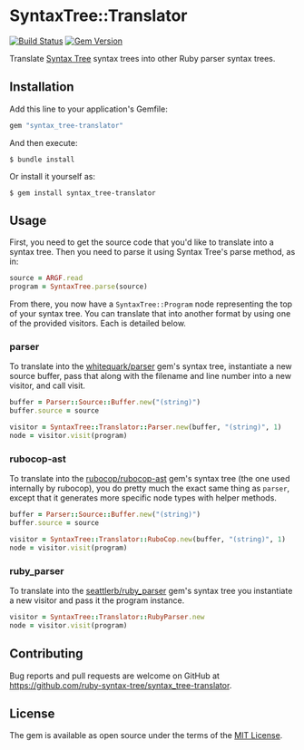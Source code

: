 # SyntaxTree::Translator

[![Build Status](https://github.com/ruby-syntax-tree/syntax_tree-translator/actions/workflows/main.yml/badge.svg)](https://github.com/ruby-syntax-tree/syntax_tree-translator/actions/workflows/main.yml)
[![Gem Version](https://img.shields.io/gem/v/syntax_tree-translator.svg)](https://rubygems.org/gems/syntax_tree-translator)

Translate [Syntax Tree](https://github.com/ruby-syntax-tree/syntax_tree) syntax trees into other Ruby parser syntax trees.

## Installation

Add this line to your application's Gemfile:

```ruby
gem "syntax_tree-translator"
```

And then execute:

    $ bundle install

Or install it yourself as:

    $ gem install syntax_tree-translator

## Usage

First, you need to get the source code that you'd like to translate into a syntax tree. Then you need to parse it using Syntax Tree's parse method, as in:

```ruby
source = ARGF.read
program = SyntaxTree.parse(source)
```

From there, you now have a `SyntaxTree::Program` node representing the top of your syntax tree. You can translate that into another format by using one of the provided visitors. Each is detailed below.

### parser

To translate into the [whitequark/parser](https://github.com/whitequark/parser) gem's syntax tree, instantiate a new source buffer, pass that along with the filename and line number into a new visitor, and call visit.

```ruby
buffer = Parser::Source::Buffer.new("(string)")
buffer.source = source

visitor = SyntaxTree::Translator::Parser.new(buffer, "(string)", 1)
node = visitor.visit(program)
```

### rubocop-ast

To translate into the [rubocop/rubocop-ast](https://github.com/rubocop/rubocop-ast) gem's syntax tree (the one used internally by rubocop), you do pretty much the exact same thing as `parser`, except that it generates more specific node types with helper methods.

```ruby
buffer = Parser::Source::Buffer.new("(string)")
buffer.source = source

visitor = SyntaxTree::Translator::RuboCop.new(buffer, "(string)", 1)
node = visitor.visit(program)
```

### ruby_parser

To translate into the [seattlerb/ruby_parser](https://github.com/seattlerb/ruby_parser) gem's syntax tree you instantiate a new visitor and pass it the program instance.

```ruby
visitor = SyntaxTree::Translator::RubyParser.new
node = visitor.visit(program)
```

## Contributing

Bug reports and pull requests are welcome on GitHub at https://github.com/ruby-syntax-tree/syntax_tree-translator.

## License

The gem is available as open source under the terms of the [MIT License](https://opensource.org/licenses/MIT).
